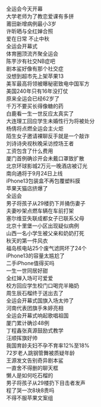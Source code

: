 全运会今天开幕  
大学老师为了教恋爱课有多拼  
莆田新增病例最小3岁  
许昕晒与全红婵合照  
爱在日常 不止中秋  
全运会开幕式  
体育圈顶流齐聚全运会  
陈芋汐有社交NB症吧  
剧本鲨好像有那个社交症  
没想到超市先上架苹果13  
美军最高将领被曝秘密致电中国军方  
美国240年只有16年没打仗  
原来全运会已经62岁了  
千万不要买长得像糖的药  
白鹿看一生一世反应太真实了  
大连理工回应学生未婚性行为将被处分  
杨倩将点燃全运会主火炬  
陌生女子邀请裸聊反手就是一个敲诈  
刘诗诗央视秋晚采访控场王者  
工资包含了什么费用  
厦门首例确诊开会未戴口罩致扩散  
北京环球影城2万元一晚酒店被订光  
南向通将于9月24日上线  
iPhone13包装盒不再包覆塑料膜  
苹果天猫店挤爆了  
全运会  
男子将孩子从29楼扔下并捅伤妻子  
夫妻吵架点燃车辆在车前打架  
塞尔维亚失联成都女子已联系父母  
北京十里堡一小区出现疑似病例  
山西一名小学生被父亲和奶奶打死  
秋天的第一件风衣  
福岛核电站25个废气滤网坏了24个  
iPhone13的容量太尴尬了  
二手iPhone值得买吗  
一生一世同居好甜  
全红婵入场可可爱爱  
校方回应学生校门口喝完半箱奶  
周生辰石榴终于送出去了  
全运会开幕式国旗入场太帅了  
河南代表团旗手朱婷亮相  
全运会开幕式响起歌唱祖国  
厦门累计确诊48例  
丁程鑫张真源鼓励式教学  
汪顺挥旗好帅  
我国育龄夫妇不孕不育率12%至18%  
72岁老人跳钢管舞被质疑年龄  
王源发文告别奇异剧本鲨  
一直舍不得删的聊天框  
懒人是如何吃石榴的  
男子将孩子从29楼扔下目击者发声  
程了哭一次8块8贵吗  
不得不服苹果文案组  
